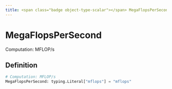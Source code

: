```yaml
---
title: <span class="badge object-type-scalar"></span> MegaFlopsPerSecond
---
```

# <span class="badge object-type-scalar"></span> MegaFlopsPerSecond

Computation: MFLOP/s

## Definition

```python
# Computation: MFLOP/s
MegaFlopsPerSecond: typing.Literal["mflops"] = "mflops"
```
